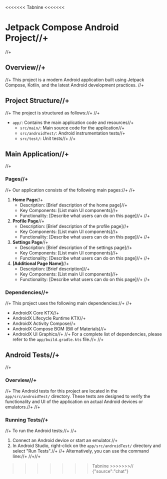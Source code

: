 <<<<<<< Tabnine <<<<<<<
# Jetpack Compose Android Project//+
//+
## Overview//+
//+
This project is a modern Android application built using Jetpack Compose, Kotlin, and the latest Android development practices.
//+
## Project Structure//+
//+
The project is structured as follows://+
//+
- `app/`: Contains the main application code and resources//+
  - `src/main/`: Main source code for the application//+
  - `src/androidTest/`: Android instrumentation tests//+
  - `src/test/`: Unit tests//+
//+
## Main Application//+
//+
### Pages//+
//+
Our application consists of the following main pages://+
//+
1. **Home Page**//+
   - Description: [Brief description of the home page]//+
   - Key Components: [List main UI components]//+
   - Functionality: [Describe what users can do on this page]//+
//+
2. **Profile Page**//+
   - Description: [Brief description of the profile page]//+
   - Key Components: [List main UI components]//+
   - Functionality: [Describe what users can do on this page]//+
//+
3. **Settings Page**//+
   - Description: [Brief description of the settings page]//+
   - Key Components: [List main UI components]//+
   - Functionality: [Describe what users can do on this page]//+
//+
4. **[Additional Page Name]**//+
   - Description: [Brief description]//+
   - Key Components: [List main UI components]//+
   - Functionality: [Describe what users can do on this page]//+
//+
### Dependencies//+
//+
This project uses the following main dependencies://+
//+
- AndroidX Core KTX//+
- AndroidX Lifecycle Runtime KTX//+
- AndroidX Activity Compose//+
- AndroidX Compose BOM (Bill of Materials)//+
- AndroidX UI Graphics//+
//+
For a complete list of dependencies, please refer to the `app/build.gradle.kts` file.//+
//+
## Android Tests//+
//+
### Overview//+
//+
The Android tests for this project are located in the `app/src/androidTest/` directory. These tests are designed to verify the functionality and UI of the application on actual Android devices or emulators.//+
//+
### Running Tests//+
//+
To run the Android tests://+
//+
1. Connect an Android device or start an emulator.//+
2. In Android Studio, right-click on the `app/src/androidTest/` directory and select "Run Tests".//+
//+
Alternatively, you can use the command line://+
//+//+
>>>>>>> Tabnine >>>>>>>// {"source":"chat"}